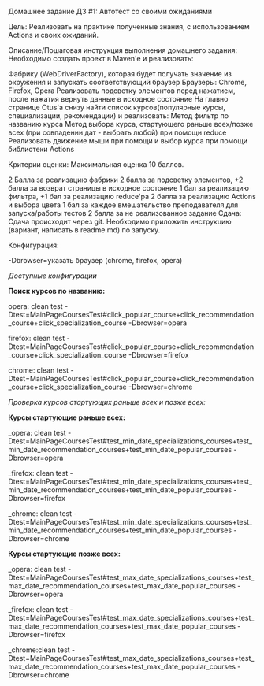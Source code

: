 Домашнее задание
ДЗ #1: Автотест со своими ожиданиями

Цель:
Реализовать на практике полученные знания, с использованием Actions и своих ожиданий.

Описание/Пошаговая инструкция выполнения домашнего задания:
Необходимо создать проект в Maven'e и реализовать:

Фабрику (WebDriverFactory), которая будет получать значение из окружения и запускать соответствующий браузер
Браузеры: Chrome, Firefox, Opera
Реализовать подсветку элементов перед нажатием, после нажатия вернуть данные в исходное состояние
На главно странице Otus'a снизу найти список курсов(популярные курсы, специализации, рекомендации) и реализовать:
Метод фильтр по названию курса
Метод выбора курса, стартующего раньше всех/позже всех (при совпадении дат - выбрать любой) при помощи reduce
Реализовать движение мыши при помощи и выбор курса при помощи библиотеки Actions

Критерии оценки:
Максимальная оценка 10 баллов.

2 Балла за реализацию фабрики
2 балла за подсветку элементов, +2 балла за возврат страницы в исходное состояние
1 бал за реализацию фильтра, +1 бал за реализацию reduce'ра
2 балла за реализацию Actions и выбора цвета
1 бал за каждое вмешательство преподавателя для запуска/работы тестов
2 балла за не реализованное задание
Сдача:
Сдача происходит через git.
Необходимо приложить инструкцию (вариант, написать в readme.md) по запуску.

Конфигурация:

-Dbrowser=указать браузер (chrome, firefox, opera)

_Доступные конфигурации_

**Поиск курсов по названию:**

opera: clean test -Dtest=MainPageCoursesTest#click_popular_course+click_recommendation_course+click_specialization_course -Dbrowser=opera

firefox: clean test -Dtest=MainPageCoursesTest#click_popular_course+click_recommendation_course+click_specialization_course -Dbrowser=firefox

chrome: clean test -Dtest=MainPageCoursesTest#click_popular_course+click_recommendation_course+click_specialization_course -Dbrowser=chrome

_Проверка курсов стартующих раньше всех и позже всех:_

**Курсы стартующие раньше всех:**

_opera: clean test -Dtest=MainPageCoursesTest#test_min_date_specializations_courses+test_min_date_recommendation_courses+test_min_date_popular_courses -Dbrowser=opera

_firefox: clean test -Dtest=MainPageCoursesTest#test_min_date_specializations_courses+test_min_date_recommendation_courses+test_min_date_popular_courses -Dbrowser=firefox

_chrome: clean test -Dtest=MainPageCoursesTest#test_min_date_specializations_courses+test_min_date_recommendation_courses+test_min_date_popular_courses -Dbrowser=chrome

**Курсы стартующие позже всех:**

_opera: clean test -Dtest=MainPageCoursesTest#test_max_date_specializations_courses+test_max_date_recommendation_courses+test_max_date_popular_courses -Dbrowser=opera

_firefox: clean test -Dtest=MainPageCoursesTest#test_max_date_specializations_courses+test_max_date_recommendation_courses+test_max_date_popular_courses -Dbrowser=firefox

_chrome:clean test -Dtest=MainPageCoursesTest#test_max_date_specializations_courses+test_max_date_recommendation_courses+test_max_date_popular_courses -Dbrowser=chrome

